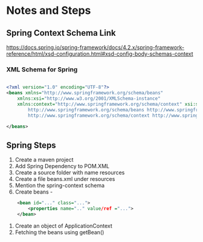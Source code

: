 # Notes and Steps

## Spring Context Schema Link

https://docs.spring.io/spring-framework/docs/4.2.x/spring-framework-reference/html/xsd-configuration.html#xsd-config-body-schemas-context

### XML Schema for Spring


```xml

<?xml version="1.0" encoding="UTF-8"?>
<beans xmlns="http://www.springframework.org/schema/beans"
    xmlns:xsi="http://www.w3.org/2001/XMLSchema-instance"
    xmlns:context="http://www.springframework.org/schema/context" xsi:schemaLocation="
        http://www.springframework.org/schema/beans http://www.springframework.org/schema/beans/spring-beans.xsd
        http://www.springframework.org/schema/context http://www.springframework.org/schema/context/spring-context.xsd"> <!-- bean definitions here -->

</beans>

```

## Spring Steps

1. Create a maven project
1. Add Spring Dependency to POM.XML
1. Create a source folder with name resources
1. Create a file beans.xml under resources
1. Mention the spring-context schema
1. Create beans -
```xml
	<bean id="..." class="...">
		<properties name=".." value/ref ="...">
	</bean>
```
1. Create an object of ApplicationContext
1. Fetching the beans using getBean()
